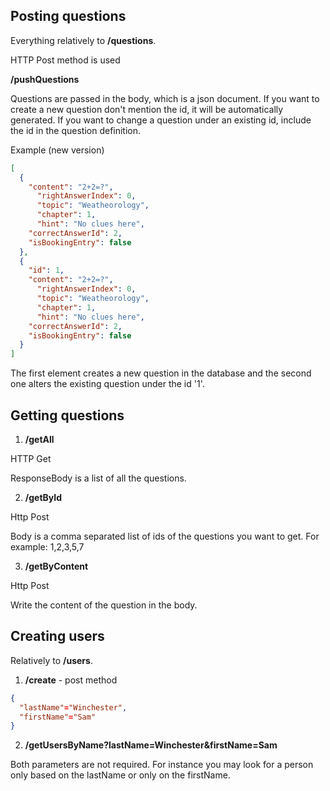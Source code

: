 ## Posting questions

Everything relatively to **/questions**.

HTTP Post method is used

**/pushQuestions**

Questions are passed in the body, which is a json document. If you want to
create a new question don't mention the id, it will be automatically
generated. If you want to change a question under an existing id, include the id
in the question definition.

Example (new version)

```json
[
  {
    "content": "2+2=?",
	  "rightAnswerIndex": 0,
	  "topic": "Weatheorology",
	  "chapter": 1,
	  "hint": "No clues here",
    "correctAnswerId": 2,
    "isBookingEntry": false
  },
  {
    "id": 1,
    "content": "2+2=?",
	  "rightAnswerIndex": 0,
	  "topic": "Weatheorology",
	  "chapter": 1,
	  "hint": "No clues here",
    "correctAnswerId": 2,
    "isBookingEntry": false
  }
]
```

The first element creates a new question in the database and the second one alters the existing question under the id '1'.

## Getting questions

1. **/getAll**

HTTP Get

ResponseBody is a list of all the questions.

2. **/getById**

Http Post

Body is a comma separated list of ids of the questions you want to get. For
example: 1,2,3,5,7

3. **/getByContent**

Http Post

Write the content of the question in the body.

## Creating users

Relatively to **/users**.

1. **/create** - post method

```json
{
  "lastName"="Winchester",
  "firstName"="Sam"
}
```

2. **/getUsersByName?lastName=Winchester&firstName=Sam**

Both parameters are not required. For instance you may look for a person only based on the lastName or only on the firstName.
